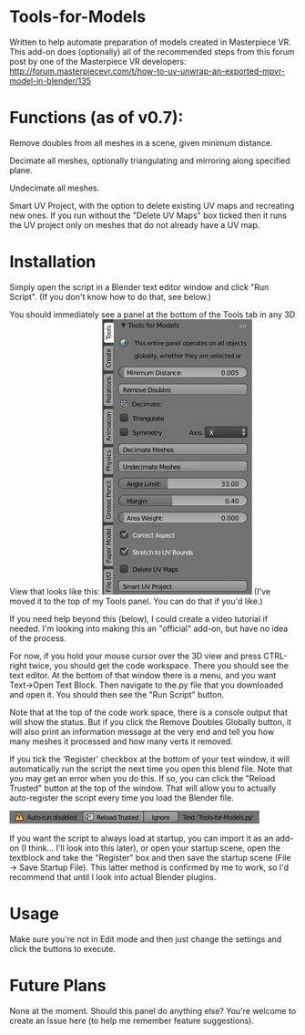 # Tools-for-Models
Written to help automate preparation of models created in Masterpiece VR. This add-on does (optionally) all of the recommended steps from this forum post by one of the Masterpiece VR developers:  http://forum.masterpiecevr.com/t/how-to-uv-unwrap-an-exported-mpvr-model-in-blender/135 

# Functions (as of v0.7):
Remove doubles from all meshes in a scene, given minimum distance.

Decimate all meshes, optionally triangulating and mirroring along specified plane.

Undecimate all meshes.

Smart UV Project, with the option to delete existing UV maps and recreating new ones. If you run without the "Delete UV Maps" box ticked then it runs the UV project only on meshes that do not already have a UV map.

# Installation
Simply open the script in a Blender text editor window and click "Run Script". (If you don't know how to do that, see below.)

You should immediately see a panel at the bottom of the Tools tab in any 3D View that looks like this:
![Alt text](https://github.com/lelandg/Tools-for-Models/blob/master/2018-02-04%2007_06_31-Blender.png)
(I've moved it to the top of my Tools panel. You can do that if you'd like.)

If you need help beyond this (below), I could create a video tutorial if needed. I'm looking into making this an "official" add-on, but have no idea of the process.

For now, if you hold your mouse cursor over the 3D view and press CTRL-right twice, you should get the code workspace. There you should see the text editor. At the bottom of that window there is a menu, and you want Text->Open Text Block. Then navigate to the.py file that you downloaded and open it. You should then see the "Run Script" button.

Note that at the top of the code work space, there is a console output that will show the status. But if you click the Remove Doubles Globally button, it will also print an information message at the very end and tell you how many meshes it processed and how many verts it removed.

If you tick the 'Register' checkbox at the bottom of your text window, it will automatically run the script the next time you open this blend file. Note that you may get an error when you do this. If so, you can click the "Reload Trusted" button at the top of the window. That will allow you to actually auto-register the script every time you load the Blender file.

![Alt text](https://github.com/lelandg/Tools-for-Models/blob/master/2018-01-30%2007_49_41-Blender_%20%5BE__Documents_Blender_Wasp%20Spaceship%2002%20-%20Fresh%20import%20for%20tutorial.ble.png)

If you want the script to always load at startup, you can import it as an add-on (I think... I'll look into this later), or open your startup scene, open the textblock and take the "Register" box and then save the startup scene (File -> Save Startup File). This latter method is confirmed by me to work, so I'd recommend that until I look into actual Blender plugins.

# Usage
Make sure you're not in Edit mode and then just change the settings and click the buttons to execute.

# Future Plans
None at the moment. Should this panel do anything else? You're welcome to create an Issue here (to help me remember feature suggestions).
